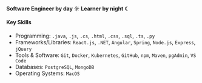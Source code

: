 #### Software Engineer by day ☼ Learner by night ☾

#### Key Skills 
- Programming: `.java`, `.js`, `.cs`, `.html`, `.css`, `.sql`, `.ts`, `.py`
- Frameworks/Libraries: `React.js`, `.NET`, `Angular`, `Spring`, `Node.js`, `Express`, `jQuery`
- Tools & Software: `Git`, `Docker`, `Kubernetes`, `GitHub`, `npm`, `Maven`, `pgAdmin`, `VS Code`
- Databases: `PostgreSQL`, `MongoDB`
- Operating Systems: `MacOS`
